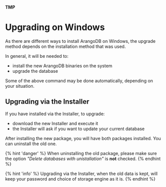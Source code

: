 **TMP**

Upgrading on Windows
====================

As there are different ways to install ArangoDB on Windows, the upgrade
method depends on the installation method that was used.

In general, it will be needed to:

- install the new ArangoDB binaries on the system
- upgrade the database

Some of the above command may be done automatically, depending on your
situation.

Upgrading via the Installer
---------------------------

If you have installed via the Installer, to upgrade:

- download the new Installer and execute it
- the Installer will ask if you want to update your current database

After installing the new package, you will have both packages installed.
You can uninstall the old one.

{% hint 'danger' %} 
When uninstalling the old package, please make sure the option
_"Delete databases with unistallation"_ is **not** checked.
{% endhint %}

{% hint 'info' %} 
Upgrading via the Installer, when the old data is kept, will keep your 
password and choice of storage engine as it is.
{% endhint %}
